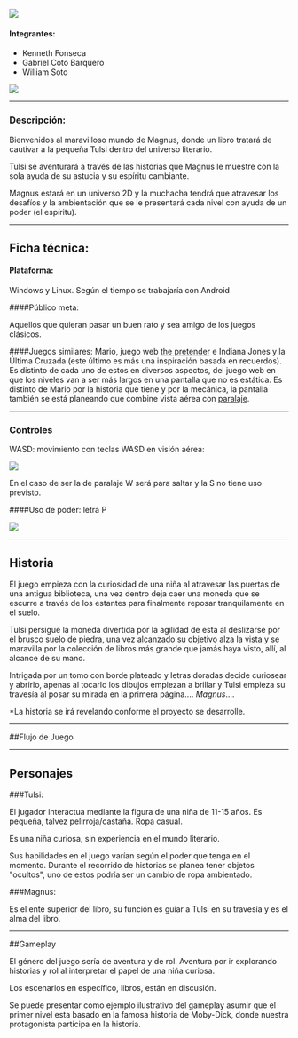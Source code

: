 ![](https://fbcdn-sphotos-a-a.akamaihd.net/hphotos-ak-frc1/t1.0-9/1976959_10203676119802471_212604512_n.jpg)

#### Integrantes:

- Kenneth Fonseca
- Gabriel Coto Barquero
- William Soto


![](https://scontent-a-lga.xx.fbcdn.net/hphotos-ash3/t1.0-9/1920430_10203676319687468_1409221105_n.jpg)

****

### Descripción:

Bienvenidos al maravilloso mundo de Magnus, donde un libro tratará de cautivar a la pequeña Tulsi dentro del universo literario. 

Tulsi se aventurará a través de las historias que Magnus le muestre con la sola ayuda de su astucia y su espíritu cambiante. 

Magnus estará en un universo 2D y la muchacha tendrá que atravesar los desafíos y la ambientación que se le presentará cada nivel con ayuda de un poder (el espíritu).


***

## Ficha técnica:

#### Plataforma: 

Windows y Linux. Según el tiempo se trabajaría con Android

####Público meta: 

Aquellos que quieran pasar un buen rato y sea amigo de los juegos clásicos.

####Juegos similares: 
Mario, juego web [the pretender](http://www.agame.com/game/the-pretender-part-one) e Indiana Jones y la Última Cruzada (este último es más una inspiración basada en recuerdos). Es distinto de cada uno de estos en diversos aspectos, del juego web en que los niveles van a ser más largos en una pantalla que no es estática. Es distinto de Mario por la historia que tiene y por la mecánica, la pantalla también se está planeando que combine vista aérea con [paralaje](http://upload.wikimedia.org/wikipedia/commons/1/16/Parallax-scroll-example.gif).

***

### Controles

WASD: movimiento con teclas WASD en visión aérea:

![](http://img2.wikia.nocookie.net/__cb20110903231601/roblox/images/f/fc/Controls.png) 

En el caso de ser la de paralaje W será para saltar y la S no tiene uso previsto. 


####Uso de poder: letra P

![](http://ashleyee.com/media/blogs/rice/images/p1010689.jpg)

****

## Historia ##

El juego empieza con la curiosidad de una niña al atravesar las puertas de una antigua biblioteca, una vez dentro deja caer una moneda que se escurre a través de los estantes para finalmente reposar tranquilamente en el suelo. 

Tulsi persigue la moneda divertida por la agilidad de esta al deslizarse por el brusco suelo de piedra, una vez alcanzado su objetivo alza la vista y se maravilla por la colección de libros más grande que jamás haya visto, allí, al alcance de su mano.

Intrigada por un tomo con borde plateado y letras doradas decide curiosear y abrirlo, apenas al tocarlo los dibujos empiezan a brillar y Tulsi empieza su travesía al posar su mirada en la primera página.... *Magnus*....

*La historia se irá revelando conforme el proyecto se desarrolle.

***

##Flujo de Juego


***

## Personajes

###Tulsi: 

El jugador interactua mediante la figura de una niña de 11-15 años. Es pequeña, talvez pelirroja/castaña. Ropa casual. 

Es una niña curiosa,  sin experiencia en el mundo literario.  

Sus habilidades en el juego varían según el poder que tenga en el momento. Durante el recorrido de historias se planea tener objetos "ocultos", uno de estos podría ser un cambio de ropa ambientado.

###Magnus: 

Es el ente superior del libro, su función es guiar a Tulsi en su travesía y es el alma del libro.

***

##Gameplay

El género del juego sería de aventura y de rol. Aventura por ir explorando historias y rol al interpretar el papel de una niña curiosa.

Los escenarios en específico, libros, están en discusión. 

Se puede presentar como ejemplo ilustrativo del gameplay asumir que el primer nivel esta basado en la famosa historia de Moby-Dick, donde nuestra protagonista participa en la historia. 




